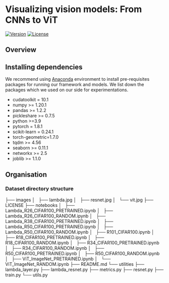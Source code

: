 # Visualizing vision models: From CNNs to ViT

[![Version](https://img.shields.io/badge/Version-1.0.0-brightgreen)](https://github.com/animeshbchowdhury/visualizing-vision-models) 
[![License](https://img.shields.io/badge/License-BSD%203--Clause-blue.svg)](https://opensource.org/licenses/BSD-3-Clause)

## Overview


## Installing dependencies

We recommend using [Anaconda](https://www.anaconda.com/) environment to install pre-requisites packages for running our framework and models.
We list down the packages which we used on our side for experimentations.

- cudatoolkit = 10.1
- numpy >= 1.20.1
- pandas >= 1.2.2
- pickleshare >= 0.7.5
- python >=3.9
- pytorch = 1.8.1
- scikit-learn = 0.24.1
- torch-geometric=1.7.0
- tqdm >= 4.56
- seaborn >= 0.11.1
- networkx >= 2.5
- joblib >= 1.1.0

## Organisation

### Dataset directory structure

├── images
│   ├── lambda.jpg
│   ├── resnet.jpg
│   └── vit.jpg
├── LICENSE
├── notebooks
│   ├── Lambda_R26_CIFAR100_PRETRAINED.ipynb
│   ├── Lambda_R26_CIFAR100_RANDOM.ipynb
│   ├── Lambda_R38_CIFAR100_PRETRAINED.ipynb
│   ├── Lambda_R50_CIFAR100_PRETRAINED.ipynb
│   ├── Lambda_R50_CIFAR100_RANDOM.ipynb
│   ├── R101_CIFAR100.ipynb
│   ├── R18_CIFAR100_PRETRAINED.ipynb
│   ├── R18_CIFAR100_RANDOM.ipynb
│   ├── R34_CIFAR100_PRETRAINED.ipynb
│   ├── R34_CIFAR100_RANDOM.ipynb
│   ├── R50_CIFAR100_PRETRAINED.ipynb
│   ├── R50_CIFAR100_RANDOM.ipynb
│   ├── ViT_ImageNet_PRETRAINED.ipynb
│   └── ViT_ImageNet_RANDOM.ipynb
├── README.md
└── utilities
    ├── lambda_layer.py
    ├── lambda_resnet.py
    ├── metrics.py
    ├── resnet.py
    ├── train.py
    └── utils.py


